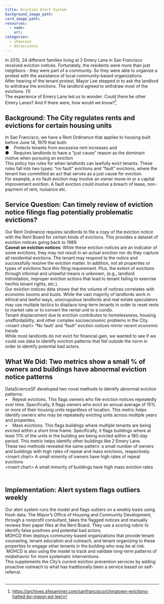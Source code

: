```yaml
---
title: Eviction Alert System
background_image_path:
card_image_path:
resources:
  - name:
    url:
categories:
  - showcase
  - datascience
---
```



In 2015, 24 different families living at 2 Emery Lane in San Francisco received eviction notices. Fortunately, the residents were more than just neighbors - they were part of a community. So they were able to organize a protest with the assistance of local community-based organizations.<br>After hearing of the tenant protest, Mayor Lee stepped in to ask the landlord to withdraw the evictions. The landlord agreed to withdraw most of the evictions. (1)<br>The experience of Emery Lane led us to wonder: Could there be other Emery Lanes? And if there were, how would we know?[^1]

## Background: The City regulates rents and evictions for certain housing units

In San Francisco, we have a Rent Ordinance that applies to housing built before June 14, 1979 that both:<br>● &nbsp; &nbsp;Protects tenants from excessive rent increases and<br>● &nbsp; &nbsp;Requires landlords to have a “just cause” reason as the dominant motive when pursuing an eviction<br>This policy has rules for when landlords can lawfully evict tenants. These rules fall into two types: “no fault” evictions and “fault” evictions, where the tenant has committed an act that serves as a just cause for eviction.<br>For example, a no fault eviction may involve an owner move-in or a capital improvement eviction. A fault eviction could involve a breach of lease, non-payment of rent, nuisance etc.

## Service Question: Can timely review of eviction notice filings flag potentially problematic evictions?

Our Rent Ordinance requires landlords to file a copy of the eviction notice with the Rent Board for certain kinds of evictions. This provides a dataset of eviction notices going back to 1989.<br>**Caveat on eviction notices**: While these eviction notices are an indicator of some evictions, they may not result in an actual eviction nor do they capture all residential evictions. The tenant may respond to the notice and successfully resolve the eviction matter. In addition, not all properties or types of evictions face this filing requirement. Plus, the extent of evictions through informal and unlawful means is unknown, (e.g., landlord intimidation, improper eviction actions that lead to tenant failing to exercise her/his tenant rights, etc.).<br>Our eviction notices data shows that the volume of notices correlates with economic booms and busts. While the vast majority of landlords work in ethical and lawful ways, unscrupulous landlords and real estate speculators may use multiple tactics to displace long-term tenants in order to reset rents to market rate or to convert the rental unit to a condo.<br>Tenant displacement due to eviction contributes to homelessness, housing unaffordability, and other complex socioeconomic problems in the City.<br>&lt;insert chart&gt; “No fault’ and “fault” eviction notices mirror recent economic trends<br>While most landlords do not evict for financial gain, we wanted to see if we could use data to identify eviction patterns that fell outside the norm in order to identify potential bad actors.

## What We Did: Two metrics show a small % of owners and buildings have abnormal eviction notice patterns

DataScienceSF developed two novel methods to identify abnormal eviction patterns:<br>• &nbsp; &nbsp;Repeat evictions. This flags owners who file eviction notices repeatedly over time. Specifically, it flags owners who evict an annual average of 15% or more of their housing units regardless of location. This metric helps identify owners who may be repeatedly evicting units across multiple years and properties.<br>• &nbsp; &nbsp;Mass evictions. This flags buildings where multiple tenants are being evicted within a short time frame. Specifically, it flags buildings where at least 11% of the units in the building are being evicted within a 180-day period. This metric helps identify other buildings like 2 Emery Lane.<br>These two methods revealed the same pattern: a small number of owners and buildings with high rates of repeat and mass evictions, respectively.<br>&lt;insert chart&gt; A small minority of owners have high rates of repeat evictions<br>&lt;insert chart&gt; A small minority of buildings have high mass eviction rates

## <br>Implementation: Alert system flags outliers weekly

Our alert system runs the model and flags outliers on a weekly basis using fresh data. The Mayor’s Office of Housing and Community Development, through a nonprofit consultant, takes the flagged notices and manually reviews their paper files at the Rent Board. They use a scoring rubric to identify false positives and potential bad actors.<br>MOHCD then deploys community-based organizations that provide tenant counseling, tenant education and outreach, and tenant organizing to these properties to engage other tenants in the building who may be at risk. &nbsp;MOHCD is also using the model to track and validate long-term patterns of misbehavior for more systematic interventions.<br>This supplements the City’s current eviction prevention services by adding proactive outreach to what has traditionally been a service based on self-referral.<br>&nbsp;
[^1]:https://archives.sfexaminer.com/sanfrancisco/chinatown-evictions-halted-by-mayor-ed-lee/